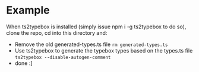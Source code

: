 # Example

When ts2typebox is installed (simply issue npm i -g ts2typebox to do so), clone
the repo, cd into this directory and:

- Remove the old generated-types.ts file `rm generated-types.ts`
- Use ts2typebox to generate the typebox types based on the types.ts file
  `ts2typebox --disable-autogen-comment`
- done :]
